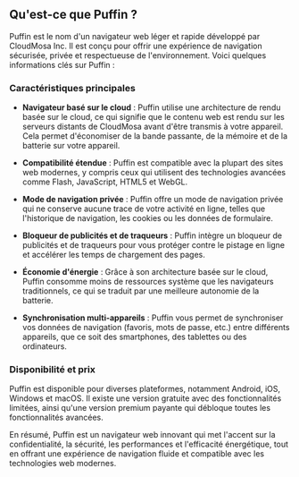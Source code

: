 ## Qu'est-ce que Puffin ?

Puffin est le nom d'un navigateur web léger et rapide développé par CloudMosa Inc. Il est conçu pour offrir une expérience de navigation sécurisée, privée et respectueuse de l'environnement. Voici quelques informations clés sur Puffin :

### Caractéristiques principales

- **Navigateur basé sur le cloud** : Puffin utilise une architecture de rendu basée sur le cloud, ce qui signifie que le contenu web est rendu sur les serveurs distants de CloudMosa avant d'être transmis à votre appareil. Cela permet d'économiser de la bande passante, de la mémoire et de la batterie sur votre appareil.

- **Compatibilité étendue** : Puffin est compatible avec la plupart des sites web modernes, y compris ceux qui utilisent des technologies avancées comme Flash, JavaScript, HTML5 et WebGL.

- **Mode de navigation privée** : Puffin offre un mode de navigation privée qui ne conserve aucune trace de votre activité en ligne, telles que l'historique de navigation, les cookies ou les données de formulaire.

- **Bloqueur de publicités et de traqueurs** : Puffin intègre un bloqueur de publicités et de traqueurs pour vous protéger contre le pistage en ligne et accélérer les temps de chargement des pages.

- **Économie d'énergie** : Grâce à son architecture basée sur le cloud, Puffin consomme moins de ressources système que les navigateurs traditionnels, ce qui se traduit par une meilleure autonomie de la batterie.

- **Synchronisation multi-appareils** : Puffin vous permet de synchroniser vos données de navigation (favoris, mots de passe, etc.) entre différents appareils, que ce soit des smartphones, des tablettes ou des ordinateurs.

### Disponibilité et prix

Puffin est disponible pour diverses plateformes, notamment Android, iOS, Windows et macOS. Il existe une version gratuite avec des fonctionnalités limitées, ainsi qu'une version premium payante qui débloque toutes les fonctionnalités avancées.

En résumé, Puffin est un navigateur web innovant qui met l'accent sur la confidentialité, la sécurité, les performances et l'efficacité énergétique, tout en offrant une expérience de navigation fluide et compatible avec les technologies web modernes.
